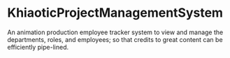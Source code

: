 # KhiaoticProjectManagementSystem
An animation production employee tracker  system  to view and manage the departments, roles, and employees; so that credits to great content can be efficiently pipe-lined. 
